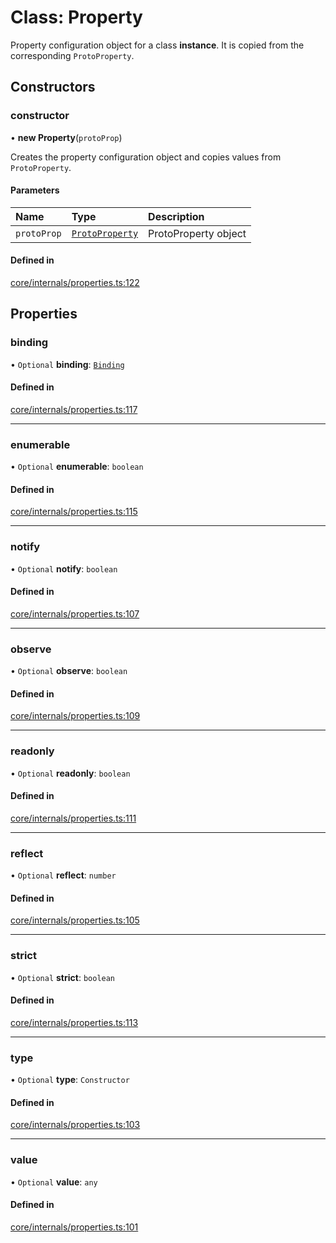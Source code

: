 # Class: Property

Property configuration object for a class **instance**.
It is copied from the corresponding `ProtoProperty`.

## Constructors

### constructor

• **new Property**(`protoProp`)

Creates the property configuration object and copies values from `ProtoProperty`.

#### Parameters

| Name | Type | Description |
| :------ | :------ | :------ |
| `protoProp` | [`ProtoProperty`](ProtoProperty.md) | ProtoProperty object |

#### Defined in

[core/internals/properties.ts:122](https://github.com/io-gui/iogui/blob/tsc/src/core/internals/properties.ts#L122)

## Properties

### binding

• `Optional` **binding**: [`Binding`](Binding.md)

#### Defined in

[core/internals/properties.ts:117](https://github.com/io-gui/iogui/blob/tsc/src/core/internals/properties.ts#L117)

___

### enumerable

• `Optional` **enumerable**: `boolean`

#### Defined in

[core/internals/properties.ts:115](https://github.com/io-gui/iogui/blob/tsc/src/core/internals/properties.ts#L115)

___

### notify

• `Optional` **notify**: `boolean`

#### Defined in

[core/internals/properties.ts:107](https://github.com/io-gui/iogui/blob/tsc/src/core/internals/properties.ts#L107)

___

### observe

• `Optional` **observe**: `boolean`

#### Defined in

[core/internals/properties.ts:109](https://github.com/io-gui/iogui/blob/tsc/src/core/internals/properties.ts#L109)

___

### readonly

• `Optional` **readonly**: `boolean`

#### Defined in

[core/internals/properties.ts:111](https://github.com/io-gui/iogui/blob/tsc/src/core/internals/properties.ts#L111)

___

### reflect

• `Optional` **reflect**: `number`

#### Defined in

[core/internals/properties.ts:105](https://github.com/io-gui/iogui/blob/tsc/src/core/internals/properties.ts#L105)

___

### strict

• `Optional` **strict**: `boolean`

#### Defined in

[core/internals/properties.ts:113](https://github.com/io-gui/iogui/blob/tsc/src/core/internals/properties.ts#L113)

___

### type

• `Optional` **type**: `Constructor`

#### Defined in

[core/internals/properties.ts:103](https://github.com/io-gui/iogui/blob/tsc/src/core/internals/properties.ts#L103)

___

### value

• `Optional` **value**: `any`

#### Defined in

[core/internals/properties.ts:101](https://github.com/io-gui/iogui/blob/tsc/src/core/internals/properties.ts#L101)
